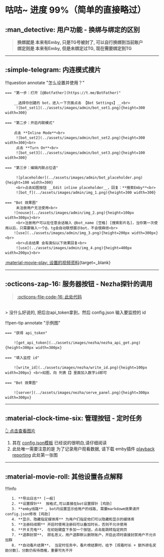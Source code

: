 # 咕咕~ 进度 99%（简单的直接略过）

## :man_detective: 用户功能 - 换绑与绑定的区别

> __换绑就是 本来有Emby, 只是TG号被封了, 可以自行换绑到当前账户__<br>
> __绑定则是 本来有Emby, 但是未绑定过TG, 现在需要绑定到TG__<br>


<hr>

## :simple-telegram: 内连模式搜片

!!!question annotate "怎么设置并使用？"

    === "第一步：打开 [@Botfather](https://t.me/BotFather)"

        __选择你创建的 bot，进入一下页面点击 【Bot Settings】__<br>
         ![bot_set1](../assets/images/admin/bot_set1.png){height=300 width=300}

    === "第二步：开启内联模式"
        
        点击 **Inline Mode**<br>
         ![bot_set2](../assets/images/admin/bot_set2.png){height=300 width=300}<br>
         点击 **Turn On**<br>
         ![bot_set3](../assets/images/admin/bot_set3.png){height=100 width=300}
        
    === "第三步：编辑内联占位语"

         ![placeholder](../assets/images/admin/bot_placeholder.png){height=100 width=300}
         <br>点击如图按钮 __Edit inline placeholder__，回复：**搜索Emby**<br>
         ![bot_f](../assets/images/admin/img_1.png){height=300 width=300}

    === "Bot 效果图"
         未注册用户无法使用<br>
        ![nouse](../assets/images/admin/img_2.png){height=100px width=300px}<br>
         <br>注册用户可以在任意会话输入 @bot_name [空格] [搜索影片名]，当你第一次使用以后，只需要输入一个@，tg会自动联想展示bot，不会很麻烦<br>
        ![use](../assets/images/admin/img_3.png){height=200px width=300px}<br>
         <br>点击结果 会有类似以下效果回复<br>
         ![use](../assets/images/admin/img_4.png){height=400px width=200px}<br>
   
[:material-movie-play: 设置的视频资料](../assets/inline_mode.mp4){target=_blank} 
<hr>

## :octicons-zap-16: 服务器按钮 - Nezha探针的调用

> [:octicons-file-code-16: 此处代码 ](https://github.com/berry8838/Sakura_embyboss/blob/master/bot/func_helper/nezha_res.py)
<br>
> 没什么好说的, 把后台api_token拿到，然后 config.json 输入要监控的 id

!!!pen-tip annotate "示例图"

    === "获得 api_token"

        ![get_api_token](../assets/images/nezha/nezha_api_get.png){height=300px width=300px}

    === "填入监控 id"
        
        ![write_id](../assets/images/nezha/write_id.png){height=100px width=200px} <br>如图，向 列表【】里面加入数字id即可
        
    === "Bot 效果图"
    
        ![server](../assets/images/nezha/serve_panel.png){height=300px width=300px}

<hr>

## :material-clock-time-six: 管理按钮 - 定时任务

[👆 点击查看图片](../assets/images/admin/img.png)<br>

1. 其在 [config.json模板](../deploy/config_json.md#-选填) 已经说的很明白,请仔细阅读<br>
2. 此处唯一需要注意的是 为了记录用户观看数据, 请下载
   emby插件 [playback reporting](../deploy/start_docker.md#3填写configjson) 此处第一张图

<hr>

## :material-movie-roll: 其他设置各点解释

!!!info

       1. **导出日志** [一般] 
       2. **设置探针**  按格式,可以直接在bot设置探针 [鸡肋]
       3. **emby线路** , bot内设置显示给用户的线路, 需要markdowm效果请开config.json修改 [鸡肋]
       4. **显示、隐藏指定媒体库** 为用户们指定他们可以隐藏和显示的媒体库
       5. **注册码续期** 开启时使用注册码可以叠加时长，否则不允许使用
       6. **开关充电**， 在初始键盘下多加一个按钮，点击能跳转指定网页
       7. **退群封禁**， 顾名思义，用户退群默认删除账户，开启此项时直接封禁用户不允许加群
       8. **自动看片结算**， 当定时任务中，看片榜结算时，给予 [观看时长 + 额外排名奖励分数]，分数仍有待商榷，重要可先不开



     
     
         
